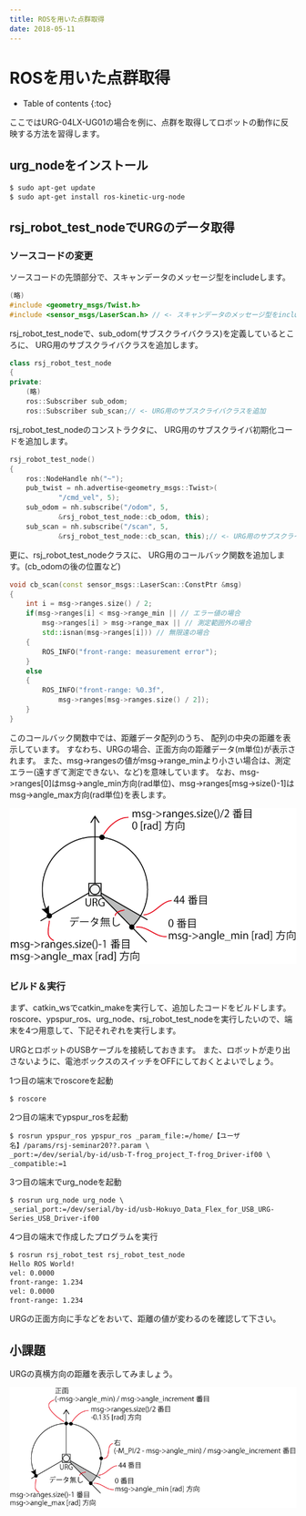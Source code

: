 ```yaml
---
title: ROSを用いた点群取得
date: 2018-05-11
---
```


# ROSを用いた点群取得

- Table of contents
{:toc}

ここではURG-04LX-UG01の場合を例に、点群を取得してロボットの動作に反映する方法を習得します。

## urg_nodeをインストール

```shell
$ sudo apt-get update
$ sudo apt-get install ros-kinetic-urg-node
```

## rsj_robot_test_nodeでURGのデータ取得
### ソースコードの変更
ソースコードの先頭部分で、スキャンデータのメッセージ型をincludeします。

```c++
(略)
#include <geometry_msgs/Twist.h>
#include <sensor_msgs/LaserScan.h> // <- スキャンデータのメッセージ型をinclude
```

rsj_robot_test_nodeで、sub_odom(サブスクライバクラス)を定義しているところに、
URG用のサブスクライバクラスを追加します。

```c++
class rsj_robot_test_node
{
private:
	(略)
	ros::Subscriber sub_odom;
	ros::Subscriber sub_scan;// <- URG用のサブスクライバクラスを追加
```

rsj_robot_test_nodeのコンストラクタに、
URG用のサブスクライバ初期化コードを追加します。

```c++
rsj_robot_test_node()
{
	ros::NodeHandle nh("~");
	pub_twist = nh.advertise<geometry_msgs::Twist>(
			"/cmd_vel", 5);
	sub_odom = nh.subscribe("/odom", 5,
			&rsj_robot_test_node::cb_odom, this);
	sub_scan = nh.subscribe("/scan", 5,
			&rsj_robot_test_node::cb_scan, this);// <- URG用のサブスクライバ初期化コードを追加
```

更に、rsj_robot_test_nodeクラスに、
URG用のコールバック関数を追加します。(cb_odomの後の位置など)

```c++
void cb_scan(const sensor_msgs::LaserScan::ConstPtr &msg)
{
	int i = msg->ranges.size() / 2;
	if(msg->ranges[i] < msg->range_min || // エラー値の場合
		msg->ranges[i] > msg->range_max || // 測定範囲外の場合
		std::isnan(msg->ranges[i])) // 無限遠の場合
	{
		ROS_INFO("front-range: measurement error");
	}
	else
	{
		ROS_INFO("front-range: %0.3f",
			msg->ranges[msg->ranges.size() / 2]);
	}
}
```

このコールバック関数中では、距離データ配列のうち、
配列の中央の距離を表示しています。
すなわち、URGの場合、正面方向の距離データ(m単位)が表示されます。
また、msg->rangesの値がmsg->range_minより小さい場合は、測定エラー(遠すぎて測定できない、など)を意味しています。
なお、msg->ranges[0]はmsg->angle_min方向(rad単位)、msg->ranges[msg->size()-1]はmsg->angle_max方向(rad単位)を表します。

![URG Step Number](images/urg_number.png)

### ビルド＆実行

まず、catkin_wsでcatkin_makeを実行して、追加したコードをビルドします。
roscore、ypspur_ros、urg_node、rsj_robot_test_nodeを実行したいので、端末を4つ用意して、下記それぞれを実行します。

URGとロボットのUSBケーブルを接続しておきます。
また、ロボットが走り出さないように、電池ボックスのスイッチをOFFにしておくとよいでしょう。

1つ目の端末でroscoreを起動

```shell
$ roscore
```

2つ目の端末でypspur_rosを起動

```shell
$ rosrun ypspur_ros ypspur_ros _param_file:=/home/【ユーザ名】/params/rsj-seminar20??.param \
_port:=/dev/serial/by-id/usb-T-frog_project_T-frog_Driver-if00 \
_compatible:=1
```

3つ目の端末でurg_nodeを起動

```shell
$ rosrun urg_node urg_node \
_serial_port:=/dev/serial/by-id/usb-Hokuyo_Data_Flex_for_USB_URG-Series_USB_Driver-if00
```

4つ目の端末で作成したプログラムを実行

```shell
$ rosrun rsj_robot_test rsj_robot_test_node
Hello ROS World!
vel: 0.0000
front-range: 1.234
vel: 0.0000
front-range: 1.234
```

URGの正面方向に手などをおいて、距離の値が変わるのを確認して下さい。

## 小課題

URGの真横方向の距離を表示してみましょう。

![URG Step Number Hint](images/urg_number_a.png)
